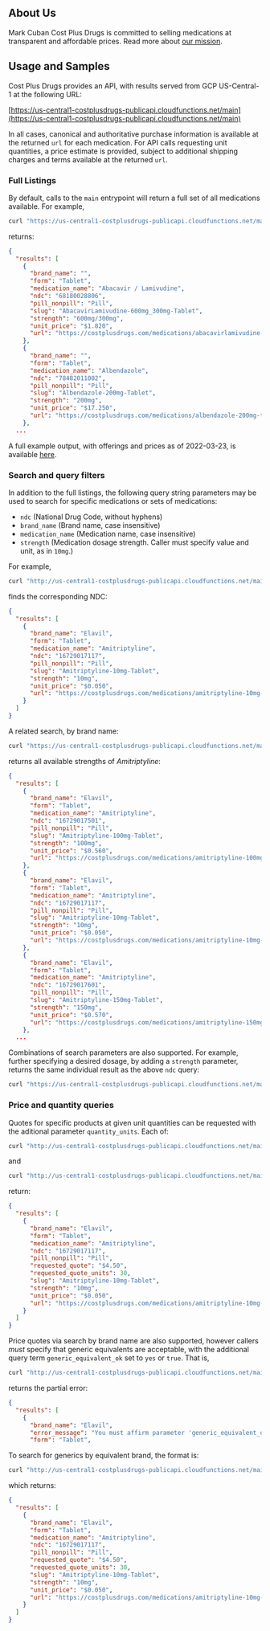 ## About Us

Mark Cuban Cost Plus Drugs is committed to selling medications at transparent and affordable prices.
Read more about [our mission](https://costplusdrugs.com/mission/).

## Usage and Samples

Cost Plus Drugs provides an API, with results served from GCP US-Central-1 at the following URL:

[https://us-central1-costplusdrugs-publicapi.cloudfunctions.net/main](https://us-central1-costplusdrugs-publicapi.cloudfunctions.net/main)

In all cases, canonical and authoritative purchase information is available at the
returned `url` for each medication. For API calls requesting unit quantities, a price estimate is
provided, subject to additional shipping charges and terms available at the returned `url`.

### Full Listings

By default, calls to the `main` entrypoint will return a full set of all medications available. For example,

```bash
curl "https://us-central1-costplusdrugs-publicapi.cloudfunctions.net/main"
```

returns:

```json
{
  "results": [
    {
      "brand_name": "",
      "form": "Tablet",
      "medication_name": "Abacavir / Lamivudine",
      "ndc": "68180028806",
      "pill_nonpill": "Pill",
      "slug": "AbacavirLamivudine-600mg_300mg-Tablet",
      "strength": "600mg/300mg",
      "unit_price": "$1.820",
      "url": "https://costplusdrugs.com/medications/abacavirlamivudine-600mg_300mg-tablet/"
    },
    {
      "brand_name": "",
      "form": "Tablet",
      "medication_name": "Albendazole",
      "ndc": "78482011002",
      "pill_nonpill": "Pill",
      "slug": "Albendazole-200mg-Tablet",
      "strength": "200mg",
      "unit_price": "$17.250",
      "url": "https://costplusdrugs.com/medications/albendazole-200mg-tablet/"
    },
  ...

```

A full example output, with offerings and prices as of 2022-03-23, is available [here](output-ex-001.json).

### Search and query filters

In addition to the full listings, the following query string parameters may be used to search for specific medications
or sets of medications:

- `ndc` (National Drug Code, without hyphens)
- `brand_name` (Brand name, case insensitive)
- `medication_name` (Medication name, case insensitive)
- `strength` (Medication dosage strength. Caller must specify value and unit, as in `10mg`.)

For example,

```bash
curl "http://us-central1-costplusdrugs-publicapi.cloudfunctions.net/main?ndc=16729017117"
```

finds the corresponding NDC:

```json
{
  "results": [
    {
      "brand_name": "Elavil",
      "form": "Tablet",
      "medication_name": "Amitriptyline",
      "ndc": "16729017117",
      "pill_nonpill": "Pill",
      "slug": "Amitriptyline-10mg-Tablet",
      "strength": "10mg",
      "unit_price": "$0.050",
      "url": "https://costplusdrugs.com/medications/amitriptyline-10mg-tablet/"
    }
  ]
}
```
A related search, by brand name:

```bash
curl "https://us-central1-costplusdrugs-publicapi.cloudfunctions.net/main?brand_name=Elavil"
```
returns all available strengths of *Amitriptyline*:

```json
{
  "results": [
    {
      "brand_name": "Elavil",
      "form": "Tablet",
      "medication_name": "Amitriptyline",
      "ndc": "16729017501",
      "pill_nonpill": "Pill",
      "slug": "Amitriptyline-100mg-Tablet",
      "strength": "100mg",
      "unit_price": "$0.560",
      "url": "https://costplusdrugs.com/medications/amitriptyline-100mg-tablet/"
    },
    {
      "brand_name": "Elavil",
      "form": "Tablet",
      "medication_name": "Amitriptyline",
      "ndc": "16729017117",
      "pill_nonpill": "Pill",
      "slug": "Amitriptyline-10mg-Tablet",
      "strength": "10mg",
      "unit_price": "$0.050",
      "url": "https://costplusdrugs.com/medications/amitriptyline-10mg-tablet/"
    },
    {
      "brand_name": "Elavil",
      "form": "Tablet",
      "medication_name": "Amitriptyline",
      "ndc": "16729017601",
      "pill_nonpill": "Pill",
      "slug": "Amitriptyline-150mg-Tablet",
      "strength": "150mg",
      "unit_price": "$0.570",
      "url": "https://costplusdrugs.com/medications/amitriptyline-150mg-tablet/"
    },
  ...
```

Combinations of search parameters are also supported. For example, further specifying a desired dosage,
by adding a `strength` parameter, returns the same individual result as the above `ndc` query:

```bash
curl "https://us-central1-costplusdrugs-publicapi.cloudfunctions.net/main?brand_name=Elavil&strength=10mg"
```

### Price and quantity queries

Quotes for specific products at given unit quantities can be requested with the aditional parameter `quantity_units`. Each of:

```bash
curl "http://us-central1-costplusdrugs-publicapi.cloudfunctions.net/main?ndc=16729017117&quantity_units=30"
```
and
```bash
curl "http://us-central1-costplusdrugs-publicapi.cloudfunctions.net/main?medication_name=amitriptyline&strength=10mg&quantity_units=30"
```
return:
```json
{
  "results": [
    {
      "brand_name": "Elavil",
      "form": "Tablet",
      "medication_name": "Amitriptyline",
      "ndc": "16729017117",
      "pill_nonpill": "Pill",
      "requested_quote": "$4.50",
      "requested_quote_units": 30,
      "slug": "Amitriptyline-10mg-Tablet",
      "strength": "10mg",
      "unit_price": "$0.050",
      "url": "https://costplusdrugs.com/medications/amitriptyline-10mg-tablet/"
    }
  ]
}

```

Price quotes via search by brand name are also supported, however callers *must* specify that generic equivalents are
acceptable, with the additional query term `generic_equivalent_ok` set to `yes` or `true`. That is,

```bash
curl "http://us-central1-costplusdrugs-publicapi.cloudfunctions.net/main?brand_name=elavil&strength=10mg&quantity_units=30"
```
returns the partial error:

```json
{
  "results": [
    {
      "brand_name": "Elavil",
      "error_message": "You must affirm parameter 'generic_equivalent_ok' with 'true' or 'yes' to receive quote",
      "form": "Tablet",
```
To search for generics by equivalent brand, the format is:

```bash
curl "http://us-central1-costplusdrugs-publicapi.cloudfunctions.net/main?brand_name=elavil&strength=10mg&quantity_units=30&generic_equivalent_ok=true"
```
which returns:
```json
{
  "results": [
    {
      "brand_name": "Elavil",
      "form": "Tablet",
      "medication_name": "Amitriptyline",
      "ndc": "16729017117",
      "pill_nonpill": "Pill",
      "requested_quote": "$4.50",
      "requested_quote_units": 30,
      "slug": "Amitriptyline-10mg-Tablet",
      "strength": "10mg",
      "unit_price": "$0.050",
      "url": "https://costplusdrugs.com/medications/amitriptyline-10mg-tablet/"
    }
  ]
}
```

